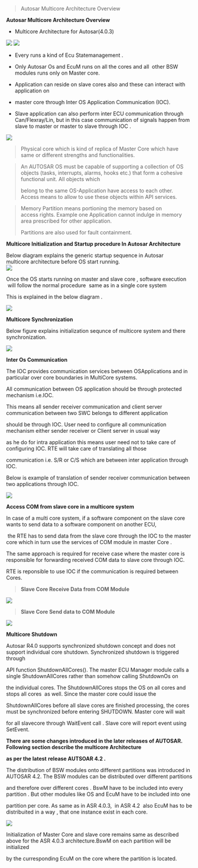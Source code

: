 > ​​​​​Autosar Multicore Architecture Overview

​​​​​**Autosar Multicore Architecture Overview**

* Multicore Architecture for Autosar(4.0.3)  

![](../汽车电子/Image/20230831/multi_arch_1.png)
![](https://spo.aptiv.com/sites/0304-CoE/AUTOSAR/SiteAssets/test/Autosar%20Multicore%20Architecture/multi_arch_1.png)

*   Every runs a kind of Ecu Statemanagement .

*   Only Autosar Os and EcuM runs on all the cores and all  other BSW modules runs only on Master core.

*   Application can reside on slave cores also and these can interact with application on 
*   master core through ​Inter OS Application Communication (IOC).
*   Slave application can also perform inter ECU communication through Can/Flexray/Lin, but in this case communication of signals happen from slave to master or master to slave through IOC .  
    
![](../汽车电子/Image/20230831/Arch_Config.png)



> Physical core which is kind of replica of Master Core which have same or different strengths and functionalities.

> An AUTOSAR OS must be capable of supporting a collection of OS objects (tasks, interrupts, alarms, hooks etc.) that form a cohesive functional unit. All objects which
> 
> belong to the same OS-Application have access to each other. Access means to allow to use these objects within API services.

> Memory Partition means portioning the memory based on access rights. Example one Application cannot indulge in memory area prescribed for other application.
> 
> Partitions are also used for fault containment.

**Multicore Initialization and Startup procedure In Autosar Architecture​**  

Below diagram explains the generic startup sequence in Autosar multicore architecture before OS start running.  
![](../汽车电子/Image/20230831/MC_Start_Seq.png)


Once the OS starts running on master and slave core , software execution  will follow the normal procedure  same as in a single core system

This is explained in the below diagram .


![](../汽车电子/Image/20230831/StartSeq_PostOS.png)


**Multicore Synchronization**

Below figure explains initialization sequnce of multicore system and there synchronization.  

![](../汽车电子/Image/20230831/MC_Synch.png)

**Inter Os Communication​**  

The IOC provides communication services between OSApplications and in particular over core boundaries in MultiCore systems.

All communication between OS application should be through protected mechanism i.e.IOC. 

This means all sender receiver communication and client server communication between two SWC belongs to different application 

should be through IOC. User need to configure all communication mechanism either sender receiver or Client server in usual way 

as he do for intra application this means user need not to take care of configuring IOC. RTE will take care of translating all those 

communication i.e. S/R or C/S which are between inter application through IOC.

Below is example of translation of sender receiver communication between two applications through IOC.

![](../汽车电子/Image/20230831/ioc.png)


**Access COM from slave core in a multicore system**

In case of a multi core system, if a software component on the slave core wants to send data to a software component on another ECU,

 the RTE has to send data from the slave core through the IOC to the master core which in turn use the services of COM module in master Core .

The same approach is required for receive case where the master core is responsible for forwarding received COM data to slave core through IOC.

RTE is reponsible to use IOC if the communication is required between Cores.

>  **Slave Core Receive Data from COM Module** 

![](../汽车电子/Image/20230831/Com_Receive_IOC.png)

> **​​​​​​​​​​​​Slave Core Send data to COM Module**

![](../汽车电子/Image/20230831/Com_Send_IOC.png)


**Multicore Shutdown**

Autosar R4.0 supports synchronized shutdown concept and does not support individual core shutdown. Synchronized shutdown is triggered through 

API function ShutdownAllCores(). The master ECU Manager module calls a single ShutdownAllCores rather than somehow calling ShutdownOs on 

the individual cores. The ShutdownAllCores stops the OS on all cores and stops all cores  as well. Since the master core could issue the

ShutdownAllCores before all slave cores are finished processing, the cores must be synchronized before entering SHUTDOWN. Master core will wait 

for all slavecore through WaitEvent call . Slave core will report event using SetEvent.

**There are some changes introduced in the later releases of AUTOSAR. Following section describe the multicore Architecture** 

**as per the latest** **release AUTSOAR 4.2 .**

The distribution of BSW modules onto different partitions was introduced in AUTOSAR 4.2. The BSW modules can be distributed over different partitions

and therefore over different cores . BswM have to be included into every partition . But other modules like OS and EcuM have to be included into one   

partition per core. As same as in ASR 4.0.3,  in ASR 4.2  also EcuM has to be distribuited in a way , that one instance exist in each core.

![](../汽车电子/Image/20230831/MC_Arch_42.png)



Initialization of Master Core and slave core remains same as described above for the ASR 4.0.3 architecture.BswM on each partition will be initialized 

by the curresponding EcuM on the core where the partition is located.